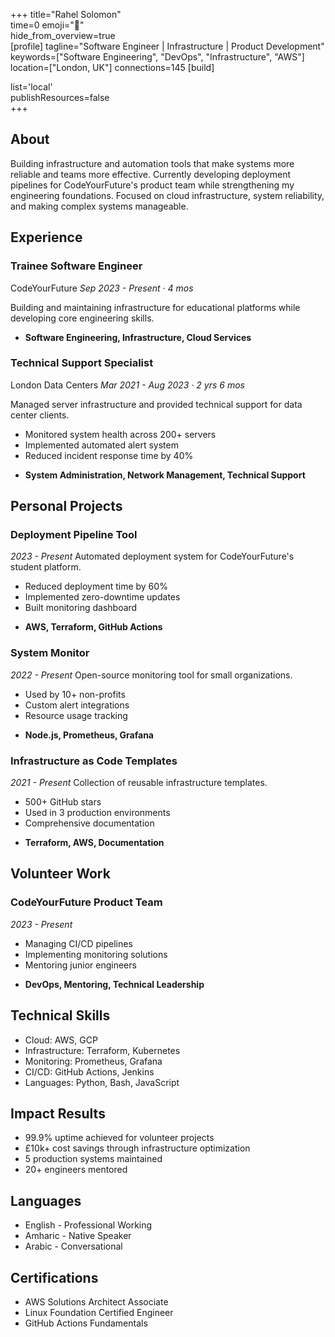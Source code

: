 +++ 
title="Rahel Solomon"  
time=0 
emoji="👤"  
hide_from_overview=true  
[profile] 
tagline="Software Engineer | Infrastructure | Product Development" 
keywords=["Software Engineering", "DevOps", "Infrastructure", "AWS"] 
location=["London, UK"] 
connections=145 
[build]    
   
list='local'    
publishResources=false  
+++

## About

Building infrastructure and automation tools that make systems more reliable and teams more effective. Currently developing deployment pipelines for CodeYourFuture's product team while strengthening my engineering foundations. Focused on cloud infrastructure, system reliability, and making complex systems manageable.

## Experience

### Trainee Software Engineer

CodeYourFuture
_Sep 2023 - Present · 4 mos_

Building and maintaining infrastructure for educational platforms while developing core engineering skills.

- **Software Engineering, Infrastructure, Cloud Services**

### Technical Support Specialist

London Data Centers
_Mar 2021 - Aug 2023 · 2 yrs 6 mos_

Managed server infrastructure and provided technical support for data center clients.

- Monitored system health across 200+ servers
- Implemented automated alert system
- Reduced incident response time by 40%

* **System Administration, Network Management, Technical Support**

## Personal Projects

### Deployment Pipeline Tool

_2023 - Present_
Automated deployment system for CodeYourFuture's student platform.

- Reduced deployment time by 60%
- Implemented zero-downtime updates
- Built monitoring dashboard

* **AWS, Terraform, GitHub Actions**

### System Monitor

_2022 - Present_
Open-source monitoring tool for small organizations.

- Used by 10+ non-profits
- Custom alert integrations
- Resource usage tracking

* **Node.js, Prometheus, Grafana**

### Infrastructure as Code Templates

_2021 - Present_
Collection of reusable infrastructure templates.

- 500+ GitHub stars
- Used in 3 production environments
- Comprehensive documentation

* **Terraform, AWS, Documentation**

## Volunteer Work

### CodeYourFuture Product Team

_2023 - Present_

- Managing CI/CD pipelines
- Implementing monitoring solutions
- Mentoring junior engineers

* **DevOps, Mentoring, Technical Leadership**

## Technical Skills

- Cloud: AWS, GCP
- Infrastructure: Terraform, Kubernetes
- Monitoring: Prometheus, Grafana
- CI/CD: GitHub Actions, Jenkins
- Languages: Python, Bash, JavaScript

## Impact Results

- 99.9% uptime achieved for volunteer projects
- £10k+ cost savings through infrastructure optimization
- 5 production systems maintained
- 20+ engineers mentored

## Languages

- English - Professional Working
- Amharic - Native Speaker
- Arabic - Conversational

## Certifications

- AWS Solutions Architect Associate
- Linux Foundation Certified Engineer
- GitHub Actions Fundamentals
